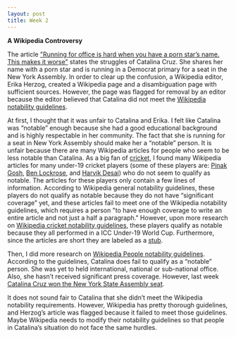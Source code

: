 ```yaml
---
layout: post
title: Week 2
---
```



__A Wikipedia Controversy__

The article ["Running for office is hard when you have a porn star’s name. This makes it worse"](https://qz.com/1352568/running-for-office-is-hard-when-you-have-a-porn-stars-name-this-makes-it-worse/) states the struggles of Catalina Cruz. She shares her name with a porn star and is running in a Democrat primary for a seat in the New York Assembly. In order to clear up the confusion, a Wikipedia editor, Erika Herzog, created a Wikipedia page and a disambiguation page with sufficient sources. However, the page was flagged for removal by an editor because the editor believed that Catalina did not meet the [Wikipedia notability guidelines](https://en.wikipedia.org/wiki/Wikipedia:Notability).

At first, I thought that it was unfair to Catalina and Erika. I felt like Catalina was “notable” enough because she had a good educational background and is highly respectable in her community. The fact that she is running for a seat in New York Assembly should make her a “notable” person. It is unfair because there are many Wikipedia articles for people who seem to be less notable than Catalina. As a big fan of [cricket](https://en.wikipedia.org/wiki/Cricket), I found many Wikipedia articles for many under-19 cricket players (some of these players are: [Pinak Gosh](https://en.wikipedia.org/wiki/Pinak_Ghosh), [Ben Lockrose](https://en.wikipedia.org/wiki/Ben_Lockrose), and [Harvik Desai](https://en.wikipedia.org/wiki/Harvik_Desai)) who do not seem to qualify as notable. The articles for these players only contain a few lines of information. According to Wikipedia general notability guidelines, these players do not qualify as notable because they do not have “significant coverage” yet, and these articles fail to meet one of the Wikipedia notability guidelines, which requires a person "to have enough coverage to write an entire article and not just a half a paragraph." However, upon more research on [Wikipedia cricket notability guidelines](https://en.wikipedia.org/wiki/Wikipedia:WikiProject_Cricket#CRIN), these players qualify as notable because they all performed in a ICC Under-19 World Cup. Furthermore, since the articles are short they are labeled as a [stub](https://en.wikipedia.org/wiki/Wikipedia:Stub). 
 
Then, I did more research on [Wikipedia People notability guidelines](https://en.wikipedia.org/wiki/Wikipedia:Notability_(people)). According to the guidelines, Catalina does fail to qualify as a “notable” person. She was yet to held international, national or sub-national office. Also, she hasn’t received significant press coverage. However, last week [Catalina Cruz won the New York State Assembly seat](https://pix11.com/2018/09/14/__trashed-5/). 

It does not sound fair to Catalina that she didn’t meet the Wikipedia notability requirements. However, Wikipedia has pretty thorough guidelines, and Herzog’s article was flagged because it failed to meet those guidelines. Maybe Wikipedia needs to modify their notability guidelines so that people in Catalina’s situation do not face the same hurdles.


